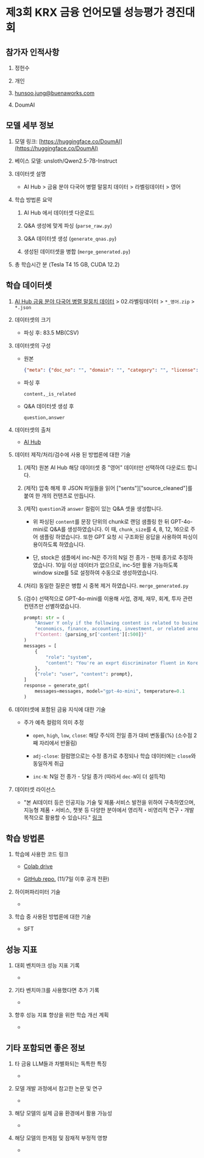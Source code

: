 # 제3회 KRX 금융 언어모델 성능평가 경진대회

## 참가자 인적사항

1) 정헌수

2) 개인

3) hunsoo.jung@buenaworks.com

4) DoumAI

## 모델 세부 정보

1) 모델 링크: [https://huggingface.co/DoumAI](https://huggingface.co/DoumAI)
2) 베이스 모델: unsloth/Qwen2.5-7B-Instruct
3) 데이터셋 설명

    - AI Hub > 금융 분야 다국어 병렬 말뭉치 데이터 > 라벨링데이터 > 영어
4) 학습 방법론 요약

    1) AI Hub 에서 데이터셋 다운로드    

    2) Q&A 생성에 맞게 파싱 (`parse_raw.py`)

    3) Q&A 데이터셋 생성 (`generate_qnas.py`)
    
    4) 생성된 데이터셋을 병합 (`merge_generated.py`)

5) 총 학습시간 분 (Tesla T4 15 GB, CUDA 12.2)

## 학습 데이터셋

1) [AI Hub 금융 분야 다국어 병렬 말뭉치 데이터](https://www.aihub.or.kr/aihubdata/data/view.do?currMenu=115&topMenu=100&aihubDataSe=data&dataSetSn=71782) > 02.라벨링데이터 > `*_영어.zip` > `*.json`

2) 데이터셋의 크기

    - 파싱 후: 83.5 MB(CSV)

3) 데이터셋의 구성

    - 원본

        ```json
        {"meta": {"doc_no": "", "domain": "", "category": "", "license": "", "source_language": "", "taget_language": ""}, "sents": {"page": 0, "sn": "", "source_original": "", "source_cleaned": "", "mt": "", "mtpe": ""}}
        ```
    - 파싱 후
        ```csv
        content,_is_related
        ```
    
    - Q&A 데이터셋 생성 후
        ```csv
        question,answer
        ```

4) 데이터셋의 출처
    - [AI Hub](https:/www.aihub.or.kr)
5) 데이터 제작/처리/검수에 사용 된 방법론에 대한 기술
    1) (제작) 원본 AI Hub 해당 데이터셋 중 "영어" 데이터만 선택하여 다운로드 합니다.
    2) (제작) 압축 해제 후 JSON 파일들을 읽어 ["sents"]["source_cleaned"]를 붙여 한 개의 컨텐츠로 만듭니다.
    3) (제작) `question`과 `answer` 컬럼이 있는 Q&A 셋을 생성합니다.

        - 위 파싱된 `content`를 문장 단위의 chunk로 랜덤 샘플링 한 뒤 GPT-4o-mini로 Q&A를 생성하였습니다. 이 때, `chunk_size`를 4, 8, 12, 16으로 주어 샘플링 하였습니다. 또한 GPT 요청 시 구조화된 응답을 사용하여 파싱이 용이하도록 하였습니다.

        - 단, stock은 샘플에서 inc-N은 주가의 N일 전 종가 - 현재 종가로 추정하였습니다. 10일 이상 데이터가 없으므로, inc-5만 활용 가능하도록 window size를 5로 설정하여 수동으로 생성하였습니다.

    4) (처리) 동일한 질문은 병합 시 중복 제거 하였습니다. `merge_generated.py`
    5) (검수) 선택적으로 GPT-4o-mini를 이용해 사업, 경제, 재무, 회계, 투자 관련 컨텐츠만 선별하였습니다.

        ```python
        prompt: str = (
            "Answer Y only if the following content is related to business, "
            "economics, finance, accounting, investment, or related area.\n"
            f"Content: {parsing_sr['content'][:500]}"
        )
        messages = [
            {
                "role": "system",
                "content": "You're an exprt discriminator fluent in Korean.",
            },
            {"role": "user", "content": prompt},
        ]
        response = generate_gpt(
            messages=messages, model="gpt-4o-mini", temperature=0.1
        )
        ```
6) 데이터셋에 포함된 금융 지식에 대한 기술
    - 주가 예측 컬럼의 의미 추정

        - `open`, `high`, `low`, `close`: 해당 주식의 전일 종가 대비 변동률(%) (소수점 2째 자리에서 반올림)

        - `adj-close`: 컬럼명으로는 수정 종가로 추정되나 학습 데이터에는 `close`와 동일하게 취급

        - `inc-N`: N일 전 종가 - 당일 종가 (따라서 `dec-N`이 더 설득적)
7) 데이터셋 라이선스
    - "본 AI데이터 등은 인공지능 기술 및 제품·서비스 발전을 위하여 구축하였으며, 지능형 제품・서비스, 챗봇 등 다양한 분야에서 영리적・비영리적 연구・개발 목적으로 활용할 수 있습니다." [링크](https://www.aihub.or.kr/intrcn/guid/usagepolicy.do?currMenu=151&topMenu=105)

## 학습 방법론

1) 학습에 사용한 코드 링크

    - [Colab drive](https://drive.google.com/drive/folders/1ZYCssC5B1kRTrao9lK8EKTu-odwv6wZT?usp=sharing)

    - [GitHub repo.](https://github.com/jung-hunsoo/krx-finllm-2024) (11/7일 이후 공개 전환)
    
2) 하이퍼파리미터 기술

    - 

3) 학습 중 사용된 방법론에 대한 기술

    - SFT

## 성능 지표

1) 대회 벤치마크 성능 지표 기록

    - 

2) 기타 벤치마크를 사용했다면 추가 기록

    - 

3) 향후 성능 지표 향상을 위한 학습 개선 계획

    - 

## 기타 포함되면 좋은 정보

1) 타 금융 LLM들과 차별화되는 독특한 특징

    - 

2) 모델 개발 과정에서 참고한 논문 및 연구

    - 

3) 해당 모델의 실제 금융 환경에서 활용 가능성

    - 

4) 해당 모델의 한계점 및 잠재적 부정적 영향

    - 

